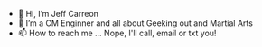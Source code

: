 - 👋 Hi, I’m Jeff Carreon
- 👀 I’m a CM Enginner and all about Geeking out and Martial Arts
- 📫 How to reach me ...  Nope, I'll call, email or txt you!

<!---
jeffcntgod/jeffcntgod is a ✨ special ✨ repository because its `README.md` (this file) appears on your GitHub profile.
You can click the Preview link to take a look at your changes.
--->
